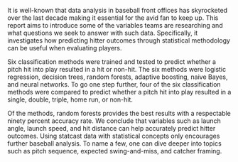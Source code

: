 It is well-known that data analysis in baseball front offices has skyrocketed over the last decade making it essential for the avid fan to keep up. This report aims to introduce some of the variables teams are researching and what questions we seek to answer with such data. Specifically, it investigates how predicting hitter outcomes through statistical methodology can be useful when evaluating players.

Six classification methods were trained and tested to predict whether a pitch hit into play resulted in a hit or non-hit. The six methods were logistic regression, decision trees, random forests, adaptive boosting, naive Bayes, and neural networks. To go one step further, four of the six classification methods were compared to predict whether a pitch hit into play resulted in a single, double, triple, home run, or non-hit.

Of the methods, random forests provides the best results with a respectable ninety percent accuracy rate. We conclude that variables such as launch angle, launch speed, and hit distance can help accurately predict hitter outcomes. Using statcast data with statistical concepts only encourages further baseball analysis. To name a few, one can dive deeper into topics such as pitch sequence, expected swing-and-miss, and catcher framing.

